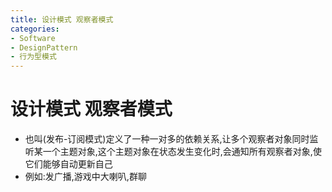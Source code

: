 ```yaml
---
title: 设计模式 观察者模式
categories:
- Software
- DesignPattern
- 行为型模式
---
```

# 设计模式 观察者模式

- 也叫(发布-订阅模式)定义了一种一对多的依赖关系,让多个观察者对象同时监听某一个主题对象,这个主题对象在状态发生变化时,会通知所有观察者对象,使它们能够自动更新自己
- 例如:发广播,游戏中大喇叭,群聊